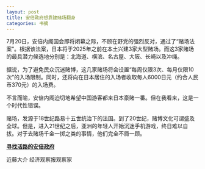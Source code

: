 ```yaml
---
layout: post
title: 安倍政府想靠建赌场翻身
categories: 书摘
---
```


7月20日，安倍内阁国会即将闭幕之际，不顾在野党的强烈反对，通过了“赌场法案”。根据该法案，日本将于2025年之前在本土兴建3家大型赌场。而这3家赌场的最具潜力候选地分别是：北海道、横滨、名古屋、大阪、长崎以及冲绳。

据说，为了避免民众沉迷赌博，这几家赌场将会设置“每周仅限3次、每月仅限10次”的入场限制。同时，还将向在日本居住的入场者收取每人6000日元（约合人民币370元）的入场费。

不言而喻，安倍内阁迫切地希望中国游客都来日本豪赌一番。但在我看来，这是一个时代性错误。

赌场，发源于18世纪路易十五世统治下的法国。到了20世纪，赌博文化可谓盛及全球。但是，进入21世纪之后，亚洲的年轻人开始沉迷手机游戏，终日难以自拔。对于去赌场千金一掷之类的事情，他们完全不屑一顾。

[**寻找活路的安倍政府**](https://mp.weixin.qq.com/s/4cYdjN28FelG04GkqBJpYQ)

近藤大介 经济观察报观察家
